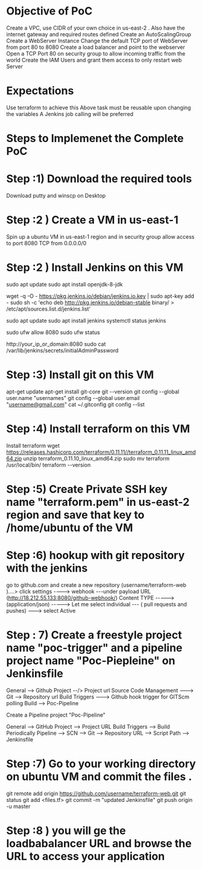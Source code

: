 # Objective of PoC

Create a VPC, use CIDR of your own choice in us-east-2 . Also have the internet gateway and required routes defined
Create an AutoScalingGroup
Create a WebServer Instance
Change the default TCP port of WebServer from port 80 to 8080
Create a load balancer and point to the webserver
Open a TCP Port 80 on security group to allow incoming traffic from the world
Create the IAM Users and grant them access to only restart web Server


# Expectations

Use terraform to achieve this
Above task must be reusable upon changing the variables
A Jenkins job calling will be preferred

# Steps to Implemenet the Complete PoC

# Step :1) Download the required tools

Download putty and winscp on Desktop

# Step :2 ) Create a VM in us-east-1

Spin up a ubuntu VM in us-east-1 region and in security group allow access to port 8080 TCP from 0.0.0.0/0

# Step :2 ) Install Jenkins on this VM

sudo apt update
sudo apt install openjdk-8-jdk

wget -q -O - https://pkg.jenkins.io/debian/jenkins.io.key | sudo apt-key add -
sudo sh -c 'echo deb http://pkg.jenkins.io/debian-stable binary/ > /etc/apt/sources.list.d/jenkins.list'

sudo apt update
sudo apt install jenkins
systemctl status jenkins

sudo ufw allow 8080
sudo ufw status

http://your_ip_or_domain:8080
sudo cat /var/lib/jenkins/secrets/initialAdminPassword

# Step :3) Install git on this VM

apt-get update
apt-get install git-core
git --version
git config --global user.name "usernames"
git config --global user.email "username@gmail.com"
cat ~/.gitconfig
git config --list

# Step :4) Install terraform on this VM

Install terraform
wget https://releases.hashicorp.com/terraform/0.11.11//terraform_0.11.11_linux_amd64.zip
unzip terraform_0.11.10_linux_amd64.zip
sudo mv terraform /usr/local/bin/
terraform --version

# Step :5) Create Private SSH key name "terraform.pem" in us-east-2 region and save that key to /home/ubuntu of the VM


# Step :6) hookup with git repository with the jenkins

go to github.com and create a new repository (username/terraform-web )....> click settings ----> webhook ---under payload URL (http://18.212.55.133:8080/github-webhook/)
Content TYPE -----> (application/json) -----> Let me select individual --- ( pull requests and pushes) ---> select Active


# Step : 7)  Create a freestyle project name "poc-trigger" and a pipeline project name "Poc-Piepleine" on Jenkinsfile

 General --> Github Project --/> Project url
 Source Code Management ---> Git --> Repository url
 Build Triggers ---> Github hook trigger for GITScm polling
 Build --> Poc-Pipeline

 Create a Pipeline project "Poc-Pipeline"

 General --> GitHub Project --> Project URL
 Build Triggers --> Build Periodically
 Pipeline --> SCN --> Git --> Repository URL --> Script Path --> Jenkinsfile

# Step :7) Go to your working directory on ubuntu VM and commit the files .

git remote add origin https://github.com/username/terraform-web.git
git status
git add <files.tf>
git commit -m "updated Jenkinsfile"
git push origin -u master

# Step :8 ) you will ge the loadbabalancer URL and browse the URL to access your application
